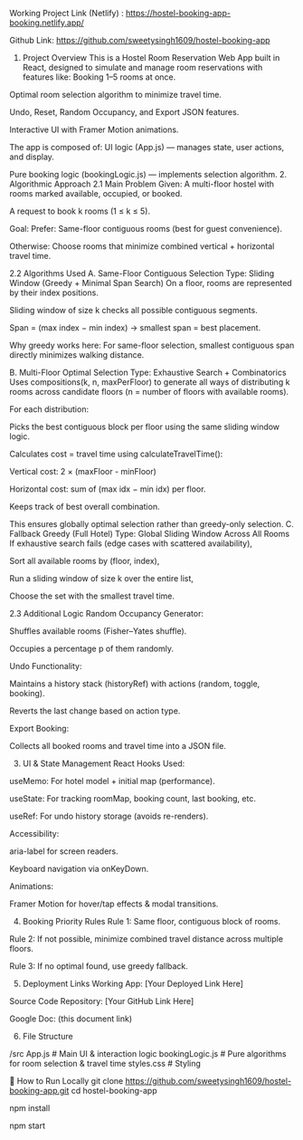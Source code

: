Working Project Link (Netlify) : https://hostel-booking-app-booking.netlify.app/

Github Link: https://github.com/sweetysingh1609/hostel-booking-app


1. Project Overview
This is a Hostel Room Reservation Web App built in React, designed to simulate and manage room reservations with features like:
Booking 1–5 rooms at once.

Optimal room selection algorithm to minimize travel time.


Undo, Reset, Random Occupancy, and Export JSON features.


Interactive UI with Framer Motion animations.


The app is composed of:
UI logic (App.js) — manages state, user actions, and display.


Pure booking logic (bookingLogic.js) — implements selection algorithm.
2. Algorithmic Approach
2.1 Main Problem
Given:
A multi-floor hostel with rooms marked available, occupied, or booked.


A request to book k rooms (1 ≤ k ≤ 5).


Goal:
Prefer: Same-floor contiguous rooms (best for guest convenience).


Otherwise: Choose rooms that minimize combined vertical + horizontal travel time.



2.2 Algorithms Used
A. Same-Floor Contiguous Selection
Type: Sliding Window (Greedy + Minimal Span Search)
On a floor, rooms are represented by their index positions.


Sliding window of size k checks all possible contiguous segments.


Span = (max index − min index) → smallest span = best placement.


Why greedy works here: For same-floor selection, smallest contiguous span directly minimizes walking distance.


B. Multi-Floor Optimal Selection
Type: Exhaustive Search + Combinatorics
Uses compositions(k, n, maxPerFloor) to generate all ways of distributing k rooms across candidate floors (n = number of floors with available rooms).


For each distribution:


Picks the best contiguous block per floor using the same sliding window logic.


Calculates cost = travel time using calculateTravelTime():


Vertical cost: 2 × (maxFloor - minFloor)


Horizontal cost: sum of (max idx − min idx) per floor.


Keeps track of best overall combination.


This ensures globally optimal selection rather than greedy-only selection.
C. Fallback Greedy (Full Hotel)
Type: Global Sliding Window Across All Rooms
If exhaustive search fails (edge cases with scattered availability),


Sort all available rooms by (floor, index),


Run a sliding window of size k over the entire list,


Choose the set with the smallest travel time.



2.3 Additional Logic
Random Occupancy Generator:


Shuffles available rooms (Fisher–Yates shuffle).


Occupies a percentage p of them randomly.


Undo Functionality:


Maintains a history stack (historyRef) with actions (random, toggle, booking).


Reverts the last change based on action type.


Export Booking:


Collects all booked rooms and travel time into a JSON file.



3. UI & State Management
React Hooks Used:


useMemo: For hotel model + initial map (performance).


useState: For tracking roomMap, booking count, last booking, etc.


useRef: For undo history storage (avoids re-renders).


Accessibility:


aria-label for screen readers.


Keyboard navigation via onKeyDown.


Animations:


Framer Motion for hover/tap effects & modal transitions.



4. Booking Priority Rules
Rule 1: Same floor, contiguous block of rooms.


Rule 2: If not possible, minimize combined travel distance across multiple floors.


Rule 3: If no optimal found, use greedy fallback.



5. Deployment Links
Working App: [Your Deployed Link Here]


Source Code Repository: [Your GitHub Link Here]


Google Doc: (this document link)



6. File Structure


/src
  App.js              # Main UI & interaction logic
  bookingLogic.js     # Pure algorithms for room selection & travel time
  styles.css          # Styling

🚀 How to Run Locally
git clone https://github.com/sweetysingh1609/hostel-booking-app.git
cd hostel-booking-app

npm install

npm start


